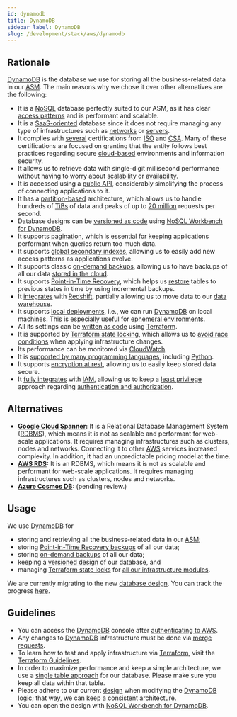 ```yaml
---
id: dynamodb
title: DynamoDB
sidebar_label: DynamoDB
slug: /development/stack/aws/dynamodb
---
```


## Rationale

[DynamoDB][DYNAMODB] is the database we use
for storing all the business-related data
in our [ASM][ASM].
The main reasons why we chose it
over other alternatives
are the following:

- It is a [NoSQL][RDBMS] database
  perfectly suited to our ASM,
  as it has clear [access patterns](https://docs.aws.amazon.com/amazondynamodb/latest/developerguide/bp-modeling-nosql-B.html)
  and is performant and scalable.
- It is a [SaaS-oriented](https://en.wikipedia.org/wiki/Software_as_a_service)
  database
  since it does not require managing
  any type of infrastructures
  such as [networks](https://en.wikipedia.org/wiki/Computer_network)
  or [servers](https://en.wikipedia.org/wiki/Server_(computing)).
- It complies with [several](https://aws.amazon.com/compliance/iso-certified/)
  certifications from [ISO](https://en.wikipedia.org/wiki/International_Organization_for_Standardization)
  and [CSA](https://en.wikipedia.org/wiki/Cloud_Security_Alliance).
  Many of these certifications are focused
  on granting that the entity follows best practices
  regarding secure [cloud-based](https://en.wikipedia.org/wiki/Cloud_computing)
  environments
  and information security.
- It allows us to retrieve data
  with single-digit millisecond performance
  without having to worry
  about [scalability](https://en.wikipedia.org/wiki/Scalability)
  or [availability](https://en.wikipedia.org/wiki/Availability).
- It is accessed using a [public API](https://docs.aws.amazon.com/amazondynamodb/latest/developerguide/HowItWorks.API.html),
  considerably simplifying the process
  of connecting applications to it.
- It has a [partition-based](https://docs.aws.amazon.com/amazondynamodb/latest/developerguide/HowItWorks.Partitions.html)
  architecture,
  which allows us to handle
  hundreds of [TiBs](https://es.wikipedia.org/wiki/Tebibyte) of data
  and peaks of up to [20 million][DYNAMODB] requests
  per second.
- Database designs can be [versioned as code](https://gitlab.com/fluidattacks/product/-/blob/148eccecfb68b6d5cd2c0418679330c0d6c02c2b/integrates/arch/database-design.json)
  using [NoSQL Workbench for DynamoDB](https://docs.aws.amazon.com/amazondynamodb/latest/developerguide/workbench.html).
- It supports [pagination](https://docs.aws.amazon.com/amazondynamodb/latest/developerguide/Query.Pagination.html),
  which is essential
  for keeping applications performant
  when queries return too much data.
- It supports [global secondary indexes](https://docs.aws.amazon.com/amazondynamodb/latest/developerguide/GSI.OnlineOps.html),
  allowing us to easily add new access patterns
  as applications evolve.
- It supports classic [on-demand backups](https://docs.aws.amazon.com/amazondynamodb/latest/developerguide/backuprestore_HowItWorks.html),
  allowing us to have backups
  of all our data [stored in the cloud](https://gitlab.com/fluidattacks/product/-/blob/cc1e9585a9e94670d040f680d75667907c3c5733/integrates/deploy/backup/terraform/dynamodb.tf).
- It supports [Point-in-Time Recovery](https://gitlab.com/fluidattacks/product/-/blob/cc1e9585a9e94670d040f680d75667907c3c5733/integrates/deploy/database/terraform/integrates-table.tf#L75),
  which helps us [restore](https://docs.aws.amazon.com/amazondynamodb/latest/developerguide/PointInTimeRecovery.html)
  tables to previous states in time
  by using incremental backups.
- It [integrates](https://docs.aws.amazon.com/amazondynamodb/latest/developerguide/RedshiftforDynamoDB.html)
  with [Redshift](/development/stack/aws/redshift/),
  partially allowing us to move data
  to our [data warehouse](https://en.wikipedia.org/wiki/Data_warehouse).
- It supports [local deployments](https://docs.aws.amazon.com/amazondynamodb/latest/developerguide/DynamoDBLocal.html),
  i.e.,
  we can run [DynamoDB][DYNAMODB]
  on local machines.
  This is especially useful
  for [ephemeral environments](/about/security/integrity/developing-integrity#ephemeral-environments).
- All its settings can be [written as code](https://registry.terraform.io/providers/hashicorp/aws/latest/docs/resources/dynamodb_global_table)
  using [Terraform](/development/stack/terraform/).
- It is supported by [Terraform state locking](https://www.terraform.io/docs/language/settings/backends/s3.html#dynamodb-state-locking),
  which allows us to [avoid race conditions](https://www.terraform.io/docs/language/state/locking.html)
  when applying infrastructure changes.
- Its performance can be monitored
  via [CloudWatch](/development/stack/aws/cloudwatch/).
- It is [supported by many programming languages](https://docs.aws.amazon.com/amazondynamodb/latest/developerguide/GettingStarted.html),
  including [Python](https://boto3.amazonaws.com/v1/documentation/api/latest/reference/services/dynamodb.html).
- It supports [encryption at rest](https://docs.aws.amazon.com/amazondynamodb/latest/developerguide/EncryptionAtRest.html),
  allowing us to easily
  keep stored data secure.
- It [fully integrates](https://docs.aws.amazon.com/amazondynamodb/latest/developerguide/authentication-and-access-control.html)
  with [IAM](/development/stack/aws/iam/),
  allowing us to keep
  a [least privilege](/criteria/requirements/186) approach
  regarding [authentication and authorization](https://securityboulevard.com/2020/06/authentication-vs-authorization-defined-whats-the-difference-infographic/).

## Alternatives

- **[Google Cloud Spanner](https://cloud.google.com/spanner/docs):**
  It is a Relational Database Management System ([RDBMS][RDBMS]),
  which means it is not as scalable and performant
  for web-scale applications.
  It requires managing infrastructures
  such as clusters, nodes and networks.
  Connecting it to other [AWS](/development/stack/aws/) services
  increased complexity.
  In addition,
  it had an unpredictable
  pricing model at the time.
- **[AWS RDS](https://aws.amazon.com/rds/):**
  It is an RDBMS,
  which means it is not as scalable and performant
  for web-scale applications.
  It requires managing infrastructures
  such as clusters, nodes and networks.
- **[Azure Cosmos DB](https://azure.microsoft.com/en-us/free/cosmos-db/):**
  (pending review.)

## Usage

We use [DynamoDB][DYNAMODB] for

- storing and retrieving all the business-related data
  in our [ASM][ASM];
- storing [Point-in-Time Recovery backups](https://gitlab.com/fluidattacks/product/-/blob/cc1e9585a9e94670d040f680d75667907c3c5733/integrates/deploy/database/terraform/integrates-table.tf#L75)
  of all our data;
- storing [on-demand backups](https://gitlab.com/fluidattacks/product/-/blob/cc1e9585a9e94670d040f680d75667907c3c5733/integrates/deploy/backup/terraform/dynamodb.tf)
  of all our data;
- keeping a [versioned design](https://gitlab.com/fluidattacks/product/-/blob/148eccecfb68b6d5cd2c0418679330c0d6c02c2b/integrates/arch/database-design.json)
  of our database, and
- managing [Terraform state locks](https://www.terraform.io/docs/language/settings/backends/s3.html#dynamodb-state-locking)
  for [all our infrastructure modules](https://gitlab.com/fluidattacks/product/-/blob/148eccecfb68b6d5cd2c0418679330c0d6c02c2b/makes/applications/makes/ci/src/terraform/dynamodb_lock.tf).

We are currently migrating to the new [database design][DESIGN].
You can track the progress [here](https://gitlab.com/fluidattacks/product/-/issues/4329).

## Guidelines

- You can access the [DynamoDB][DYNAMODB] console
  after [authenticating to AWS](/development/stack/aws#guidelines).
- Any changes to [DynamoDB][DYNAMODB] infrastructure
  must be done
  via [merge requests](https://docs.gitlab.com/ee/user/project/merge_requests/).
- To learn how to test and apply infrastructure
  via [Terraform](/development/stack/terraform/),
  visit the [Terraform Guidelines](/development/stack/terraform#guidelines).
- In order to maximize performance
  and keep a simple architecture,
  we use a [single table approach](https://gitlab.com/fluidattacks/product/-/blob/148eccecfb68b6d5cd2c0418679330c0d6c02c2b/integrates/deploy/database/terraform/integrates-table.tf#L52)
  for our database.
  Please make sure you keep all data
  within that table.
- Please adhere to our current [design][DESIGN]
  when modifying the [DynamoDB logic](https://gitlab.com/fluidattacks/product/-/tree/master/integrates/back/src/dynamodb);
  that way,
  we can keep a consistent architecture.
- You can open the design
  with [NoSQL Workbench for DynamoDB](https://docs.aws.amazon.com/amazondynamodb/latest/developerguide/workbench.html).

[DYNAMODB]: https://aws.amazon.com/dynamodb/
[ASM]: https://fluidattacks.com/categories/asm/
[RDBMS]: https://docs.aws.amazon.com/amazondynamodb/latest/developerguide/SQLtoNoSQL.WhyDynamoDB.html
[DESIGN]: https://gitlab.com/fluidattacks/product/-/blob/master/integrates/arch/database-design.json
